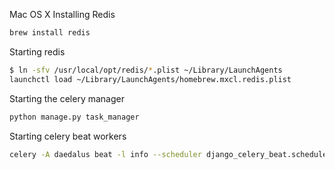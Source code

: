 Mac OS X Installing Redis

```bash
brew install redis
```

Starting redis

```bash
$ ln -sfv /usr/local/opt/redis/*.plist ~/Library/LaunchAgents
launchctl load ~/Library/LaunchAgents/homebrew.mxcl.redis.plist

```

Starting the celery manager
```bash
python manage.py task_manager
```

Starting celery beat workers
```bash
celery -A daedalus beat -l info --scheduler django_celery_beat.schedulers:DatabaseScheduler
```


